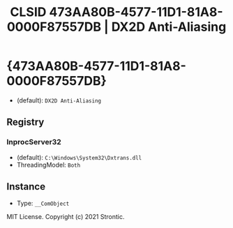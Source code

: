 ﻿---
title: "CLSID 473AA80B-4577-11D1-81A8-0000F87557DB | DX2D Anti-Aliasing"
excerpt: What is COM-Object CLSID 473AA80B-4577-11D1-81A8-0000F87557DB?
---

# {473AA80B-4577-11D1-81A8-0000F87557DB}

* (default): `DX2D Anti-Aliasing`

## Registry


### InprocServer32

* (default): `C:\Windows\System32\Dxtrans.dll`
* ThreadingModel: `Both`

## Instance

* Type: `__ComObject`

MIT License. Copyright (c) 2021 Strontic.


